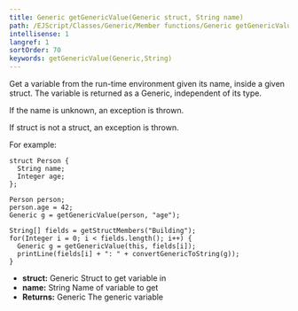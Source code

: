 ```yaml
---
title: Generic getGenericValue(Generic struct, String name)
path: /EJScript/Classes/Generic/Member functions/Generic getGenericValue(Generic struct, String name)
intellisense: 1
langref: 1
sortOrder: 70
keywords: getGenericValue(Generic,String)
---
```



Get a variable from the run-time environment given its name, inside a given struct. The variable is returned as a Generic, independent of its type.

If the name is unknown, an exception is thrown.

If struct is not a struct, an exception is thrown.

For example:

```crmscript
struct Person {
  String name;
  Integer age;
};

Person person;
person.age = 42;
Generic g = getGenericValue(person, "age");
```

```crmscript
String[] fields = getStructMembers("Building");
for(Integer i = 0; i < fields.length(); i++) {
  Generic g = getGenericValue(this, fields[i]);
  printLine(fields[i] + ": " + convertGenericToString(g));
}
```

* **struct:** Generic Struct to get variable in
* **name:** String Name of variable to get
* **Returns:** Generic The generic variable

